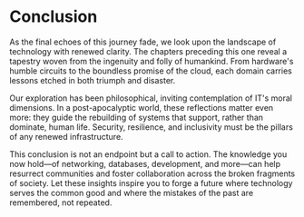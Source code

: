# Conclusion

As the final echoes of this journey fade, we look upon the landscape of technology with renewed clarity. The chapters preceding this one reveal a tapestry woven from the ingenuity and folly of humankind. From hardware's humble circuits to the boundless promise of the cloud, each domain carries lessons etched in both triumph and disaster.

Our exploration has been philosophical, inviting contemplation of IT's moral dimensions. In a post-apocalyptic world, these reflections matter even more: they guide the rebuilding of systems that support, rather than dominate, human life. Security, resilience, and inclusivity must be the pillars of any renewed infrastructure.

This conclusion is not an endpoint but a call to action. The knowledge you now hold—of networking, databases, development, and more—can help resurrect communities and foster collaboration across the broken fragments of society. Let these insights inspire you to forge a future where technology serves the common good and where the mistakes of the past are remembered, not repeated.
